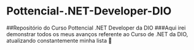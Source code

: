 # Pottencial-.NET-Developer-DIO
##Repositório do Curso Pottencial .NET Developer da DIO
###Aqui irei demonstrar todos os meus avanços referente ao Curso de .NET da DIO, atualizando constantemente minha lista :page_with_curl:

